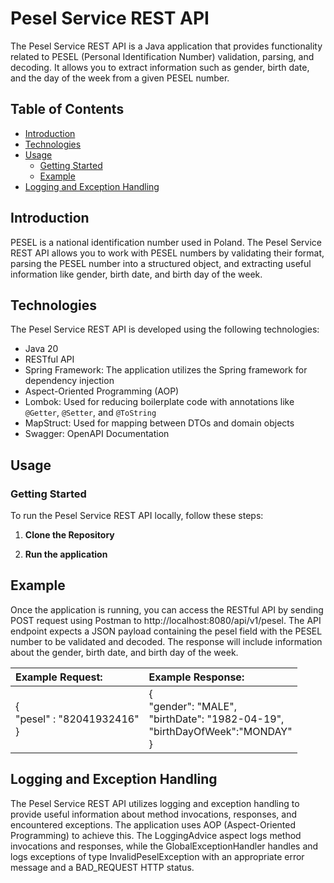 # Pesel Service REST API

The Pesel Service REST API is a Java application that provides functionality related to PESEL (Personal Identification Number) validation, parsing, and decoding. It allows you to extract information such as gender, birth date, and the day of the week from a given PESEL number.

## Table of Contents

- [Introduction](#introduction)
- [Technologies](#technologies)
- [Usage](#usage)
  - [Getting Started](#getting-started)
  - [Example](#example)
- [Logging and Exception Handling](#logging-and-exception-handling)

## Introduction

PESEL is a national identification number used in Poland. The Pesel Service REST API allows you to work with PESEL numbers by validating their format, parsing the PESEL number into a structured object, and extracting useful information like gender, birth date, and birth day of the week.

## Technologies

The Pesel Service REST API is developed using the following technologies:

- Java 20
- RESTful API
- Spring Framework: The application utilizes the Spring framework for dependency injection
- Aspect-Oriented Programming (AOP)
- Lombok: Used for reducing boilerplate code with annotations like `@Getter`, `@Setter`, and `@ToString`
- MapStruct: Used for mapping between DTOs and domain objects
- Swagger: OpenAPI Documentation

## Usage

### Getting Started

To run the Pesel Service REST API locally, follow these steps:

1. **Clone the Repository**

2. **Run the application**

## Example
Once the application is running, you can access the RESTful API by sending POST request using Postman to http://localhost:8080/api/v1/pesel. The API endpoint expects a JSON payload containing the pesel field with the PESEL number to be validated and decoded. The response will include information about the gender, birth date, and birth day of the week.

| Example Request: | Example Response: |
| :---- | :---- |
| {<br>    "pesel" : "82041932416"<br>}<br> | {<br>    "gender": "MALE",<br>    "birthDate": "1982-04-19",<br>    "birthDayOfWeek":"MONDAY"<br>} |

## Logging and Exception Handling
The Pesel Service REST API utilizes logging and exception handling to provide useful information about method invocations, responses, and encountered exceptions. The application uses AOP (Aspect-Oriented Programming) to achieve this. The LoggingAdvice aspect logs method invocations and responses, while the GlobalExceptionHandler handles and logs exceptions of type InvalidPeselException with an appropriate error message and a BAD_REQUEST HTTP status.
